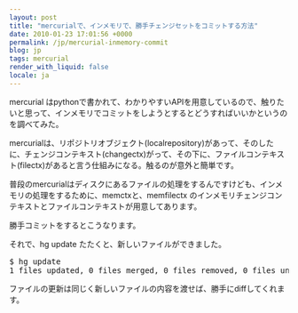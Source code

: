 ```yaml
---
layout: post
title: "mercurialで、インメモリで、勝手チェンジセットをコミットする方法"
date: 2010-01-23 17:01:56 +0000
permalink: /jp/mercurial-inmemory-commit
blog: jp
tags: mercurial
render_with_liquid: false
locale: ja
---
```


<p>mercurial はpythonで書かれて、わかりやすいAPIを用意しているので、触りたいと思って、インメモリでコミットをしようとするとどうすればいいかというのを調べてみた。</p>

<p>mercurialは、リポジトリオブジェクト(localrepository)があって、そのしたに、チェンジコンテキスト(changectx)がって、その下に、ファイルコンテキスト(filectx)があると言う仕組みになる。触るのが意外と簡単です。</p>

<p>普段のmercurialはディスクにあるファイルの処理をするんですけども、インメモリの処理をするために、memctxと、memfilectx のインメモリチェンジコンテキストとファイルコンテキストが用意してあります。</p>

<p>勝手コミットをするとこうなります。</p>

<script type="text/javascript" src="http://www.smipple.net/embed/KoInZvRSofE2qQIm"></script>

<p>それで、hg update たたくと、新しいファイルができました。</p>

<div class="highlight notranslate">
<pre>$ hg update
1 files updated, 0 files merged, 0 files removed, 0 files unresolved</pre>
</div>

<p>ファイルの更新は同じく新しいファイルの内容を渡せば、勝手にdiffしてくれます。</p>
